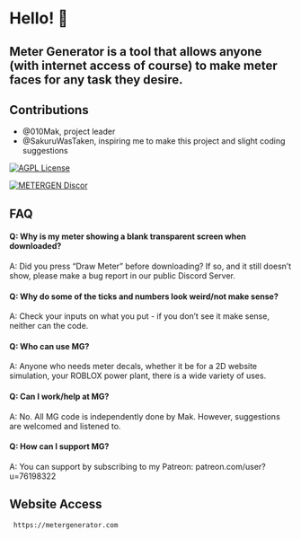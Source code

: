 # Hello! 👋




## Meter Generator is a tool that allows anyone (with internet access of course) to make meter faces for any task they desire. 


## Contributions

- @010Mak, project leader
- @SakuruWasTaken, inspiring me to make this project and slight coding suggestions




[![AGPL License](https://img.shields.io/badge/license-AGPL-blue.svg)](http://www.gnu.org/licenses/agpl-3.0)

[![METERGEN Discor](https://img.shields.io/badge/MeterGen-Discord-brown.svg)](https://discord.gg/ggwzTFXkUT)



## FAQ

#### Q: Why is my meter showing a blank transparent screen when downloaded?
A: Did you press “Draw Meter” before downloading? If so,
and it still doesn’t show, please make a bug report in our
public Discord Server.
#### Q: Why do some of the ticks and numbers look weird/not make sense?
A: Check your inputs on what you put - if you don’t see it
make sense, neither can the code.
#### Q: Who can use MG?
A: Anyone who needs meter decals, whether it be for a 2D
website simulation, your ROBLOX power plant, there is a
wide variety of uses.
#### Q: Can I work/help at MG?
A: No. All MG code is independently done by Mak. However,
suggestions are welcomed and listened to.
#### Q: How can I support MG?
A: You can support by subscribing to my Patreon:
patreon.com/user?u=76198322
## Website Access



```bash
 https://metergenerator.com
```
    
